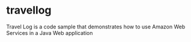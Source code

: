 # travellog
Travel Log is a code sample that demonstrates how to use Amazon Web Services in a Java Web application
